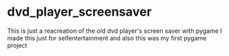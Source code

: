 # dvd_player_screensaver
This is just a reacreation of the old dvd player's screen saver with pygame
I made this just for selfentertainment and also this was my first pygame project
